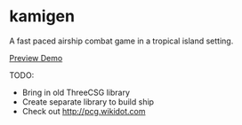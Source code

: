 # kamigen
A fast paced airship combat game in a tropical island setting.

[Preview Demo](http://kamigen.paulbrzeski.com)

TODO:
- Bring in old ThreeCSG library
- Create separate library to build ship
- Check out http://pcg.wikidot.com
